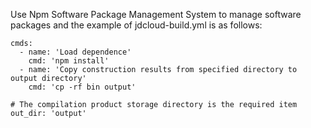 Use Npm Software Package Management System to manage software packages and the example of jdcloud-build.yml is as follows:

```
cmds:
  - name: 'Load dependence'
    cmd: 'npm install'
  - name: 'Copy construction results from specified directory to output directory'
    cmd: 'cp -rf bin output'
    
# The compilation product storage directory is the required item
out_dir: 'output'

```
